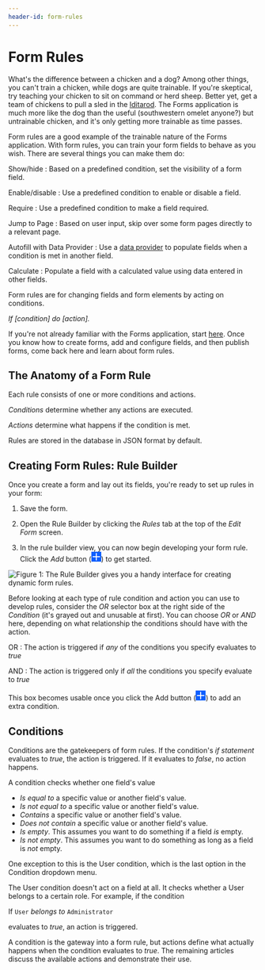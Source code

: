 ```yaml
---
header-id: form-rules
---
```


# Form Rules

What's the difference between a chicken and a dog? Among other things, you can't
train a chicken, while dogs are quite trainable. If you're skeptical, try
teaching your chicken to sit on command or herd sheep. Better yet, get a team of
chickens to pull a sled in the [Iditarod](http://iditarod.com). The Forms
application is much more like the dog than the useful (southwestern omelet
anyone?) but untrainable chicken, and it's only getting more trainable as time
passes. 

Form rules are a good example of the trainable nature of the Forms application.
With form rules, you can train your form fields to behave as you wish. There are
several things you can make them do: 

Show/hide
: Based on a predefined condition, set the visibility of a form field.

Enable/disable
: Use a predefined condition to enable or disable a field.

Require
: Use a predefined condition to make a field required.

Jump to Page
: Based on user input, skip over some form pages directly to a relevant
page. 

Autofill with Data Provider 
: Use a [data provider](/docs/7-1/user/-/knowledge_base/u/data-providers)
to populate fields when a condition is met in another field.

Calculate
: Populate a field with a calculated value using data entered in other fields.

Form rules are for changing fields and form elements by acting on conditions.

*If [condition] do [action].*

If you're not already familiar with the Forms application, start
[here](/docs/7-1/user/-/knowledge_base/u/forms). Once you know how to create
forms, add and configure fields, and then publish forms, come back here and
learn about form rules.

## The Anatomy of a Form Rule

Each rule consists of one or more conditions and actions. 

*Conditions* determine whether any actions are executed. 

*Actions* determine what happens if the condition is met.

Rules are stored in the database in JSON format by default.

## Creating Form Rules: Rule Builder

Once you create a form and lay out its fields, you're ready to set up rules in
your form: 

1.  Save the form.

2.  Open the Rule Builder by clicking the *Rules* tab at the top of the *Edit
    Form* screen.

3.  In the rule builder view, you can now begin developing your form rule. Click
    the *Add* button (![Add](../../../images/icon-add.png)) to get started.

![Figure 1: The Rule Builder gives you a handy interface for creating dynamic
form rules.](../../../images/forms-rule-builder.png)

Before looking at each type of rule condition and action you can use to develop
rules, consider the *OR* selector box at the right side of the *Condition* (it's
grayed out and unusable at first). You can choose *OR* or *AND* here, depending
on what relationship the conditions should have with the action.

OR
: The action is triggered if *any* of the conditions you specify evaluates to
*true*

AND
: The action is triggered only if *all* the conditions you specify evaluate to
*true*

This box becomes usable once you click the Add button
(![Add](../../../images/icon-add.png)) to add an extra condition.

## Conditions

Conditions are the gatekeepers of form rules. If the condition's *if statement*
evaluates to *true*, the action is triggered. If it evaluates to *false*, no
action happens.

A condition checks whether one field's value

- *Is equal to* a specific value or another field's value.
- *Is not equal to* a specific value or another field's value.
- *Contains* a specific value or another field's value.
- *Does not contain* a specific value or another field's value.
- *Is empty*. This assumes you want to do something if a field *is* empty.
- *Is not empty*. This assumes you want to do something as long as a field is
    *not* empty.

One exception to this is the User condition, which is the last option in the
Condition dropdown menu.

The User condition doesn't act on a field at all. It checks whether a User
belongs to a certain role. For example, if the condition

If `User` *belongs to* `Administrator` 

evaluates to *true*, an action is triggered. 

A condition is the gateway into a form rule, but actions define what actually
happens when the condition evaluates to *true*. The remaining articles discuss
the available actions and demonstrate their use.
